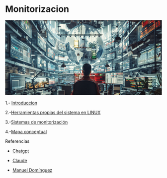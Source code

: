 # Monitorizacion

![imagenmonitorizacion](/img/moni.png)

1.- [Introduccion](introduccion.md)

2.-[Herramientas propias del sistema en LINUX](herramientas.md)

3.-[Sistemas de monitorización](sistemas.md)

4.-[Mapa conceptual](mapa.md)


Referencias

- [Chatgpt](https://chatgpt.com)

- [Claude](https://claude.ai)

- [Manuel Domínguez](https://github.com/mftienda)







